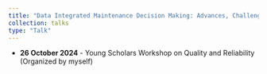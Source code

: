 ```yaml
---
title: "Data Integrated Maintenance Decision Making: Advances, Challenges, and Opportunities"
collection: talks
type: "Talk"
---
```

<ul>
  <li><b>26 October 2024</b> - Young Scholars Workshop on Quality and Reliability (Organized by myself)</li>
</ul>
